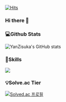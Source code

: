 [![Hits](https://hits.seeyoufarm.com/api/count/incr/badge.svg?url=https%3A%2F%2Fgithub.com%2FYanZisuka%2Fhit-counter&count_bg=%2379C83D&title_bg=%23555555&icon=&icon_color=%23E7E7E7&title=hits&edge_flat=false)](https://hits.seeyoufarm.com)
### Hi there 👋

### :computer:Github Stats
![YanZisuka's GitHub stats](https://github-readme-stats.vercel.app/api?username=YanZisuka&show_icons=true&theme=tokyonight)

### :wrench:Skills
<img src="https://img.shields.io/badge/Python-3776AB?style=for-the-badge&logo=Python&logoColor=white">

### :bulb:Solve.ac Tier
[![Solved.ac 프로필](http://mazassumnida.wtf/api/v2/generate_badge?boj=hanndrednine)](https://solved.ac/hanndrednine)
